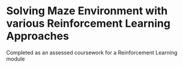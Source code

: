 # Solving Maze Environment with various Reinforcement Learning Approaches
Completed as an assessed coursework for a Reinforcement Learning module
